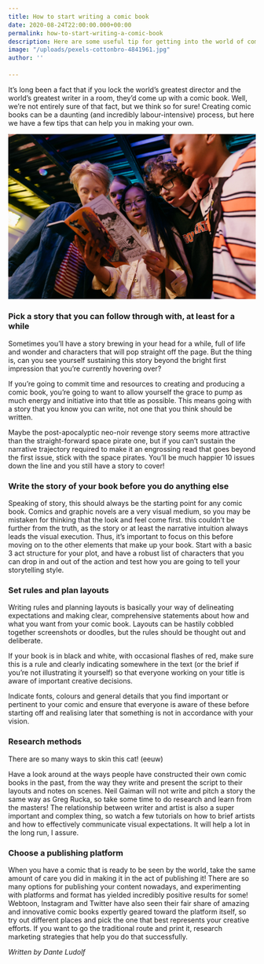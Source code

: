 ```yaml
---
title: How to start writing a comic book
date: 2020-08-24T22:00:00.000+00:00
permalink: how-to-start-writing-a-comic-book
description: Here are some useful tip for getting into the world of comic book illustration.
image: "/uploads/pexels-cottonbro-4841961.jpg"
author: ''

---
```

It’s long been a fact that if you lock the world’s greatest director and the world’s greatest writer in a room, they’d come up with a comic book. Well, we’re not entirely sure of that fact, but we think so for sure! Creating comic books can be a daunting (and incredibly labour-intensive) process, but here we have a few tips that can help you in making your own.

![](/uploads/pexels-cottonbro-4841961.jpg)

### Pick a story that you can follow through with, at least for a while

Sometimes you’ll have a story brewing in your head for a while, full of life and wonder and characters that will pop straight off the page. But the thing is, can you see yourself sustaining this story beyond the bright first impression that you’re currently hovering over?

If you’re going to commit time and resources to creating and producing a comic book, you’re going to want to allow yourself the grace to pump as much energy and initiative into that title as possible. This means going with a story that you know you can write, not one that you think should be written.

Maybe the post-apocalyptic neo-noir revenge story seems more attractive than the straight-forward space pirate one, but if you can’t sustain the narrative trajectory required to make it an engrossing read that goes beyond the first issue, stick with the space pirates. You’ll be much happier 10 issues down the line and you still have a story to cover!

### Write the story of your book before you do anything else

Speaking of story, this should always be the starting point for any comic book. Comics and graphic novels are a very visual medium, so you may be mistaken for thinking that the look and feel come first. this couldn’t be further from the truth, as the story or at least the narrative intuition always leads the visual execution. Thus, it’s important to focus on this before moving on to the other elements that make up your book. Start with a basic 3 act structure for your plot, and have a robust list of characters that you can drop in and out of the action and test how you are going to tell your storytelling style.

### Set rules and plan layouts

Writing rules and planning layouts is basically your way of delineating expectations and making clear, comprehensive statements about how and what you want from your comic book. Layouts can be hastily cobbled together screenshots or doodles, but the rules should be thought out and deliberate.

If your book is in black and white, with occasional flashes of red, make sure this is a rule and clearly indicating somewhere in the text (or the brief if you’re not illustrating it yourself) so that everyone working on your title is aware of important creative decisions.

Indicate fonts, colours and general details that you find important or pertinent to your comic and ensure that everyone is aware of these before starting off and realising later that something is not in accordance with your vision.

### Research methods

There are so many ways to skin this cat! (eeuw)

Have a look around at the ways people have constructed their own comic books in the past, from the way they write and present the script to their layouts and notes on scenes. Neil Gaiman will not write and pitch a story the same way as Greg Rucka, so take some time to do research and learn from the masters! The relationship between writer and artist is also a super important and complex thing, so watch a few tutorials on how to brief artists and how to effectively communicate visual expectations. It will help a lot in the long run, I assure.

### Choose a publishing platform

When you have a comic that is ready to be seen by the world, take the same amount of care you did in making it in the act of publishing it! There are so many options for publishing your content nowadays, and experimenting with platforms and format has yielded incredibly positive results for some! Webtoon, Instagram and Twitter have also seen their fair share of amazing and innovative comic books expertly geared toward the platform itself, so try out different places and pick the one that best represents your creative efforts. If you want to go the traditional route and print it, research marketing strategies that help you do that successfully.

_Written by Dante Ludolf_